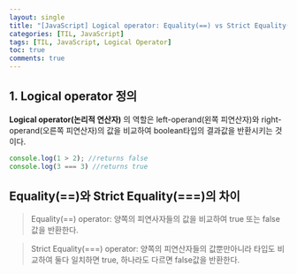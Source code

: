 ```yaml
---
layout: single
title: "[JavaScript] Logical operator: Equality(==) vs Strict Equality(===)"
categories: [TIL, JavaScript]
tags: [TIL, JavaScript, Logical Operator]
toc: true
comments: true
---
```


## 1. Logical operator 정의
**Logical operator(논리적 연산자)** 의 역할은 left-operand(왼쪽 피연산자)와 right-operand(오른쪽 피연산자)의 값을 비교하여 boolean타입의 결과값을 반환시키는 것이다.
```javascript
console.log(1 > 2); //returns false 
console.log(3 === 3) //returns true 
```

## Equality(==)와 Strict Equality(===)의 차이
> Equality(==) operator: 양쪽의 피연사자들의 값을 비교하여 true 또는 false 값을 반환한다.

> Strict Equality(===) operator: 양쪽의 피연산자들의 값뿐만아니라 타입도 비교하여 둘다 일치하면 true, 하나라도 다르면 false값을 반환한다. 

